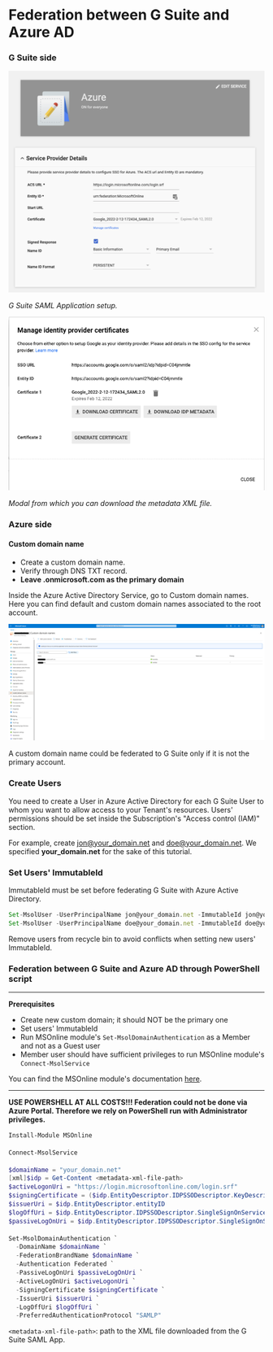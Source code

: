 # Federation between G Suite and Azure AD

### G Suite side

![](../images/FEDERATION_AZURE_1.png)

*G Suite SAML Application setup.*

![](../images/FEDERATION_AZURE_2.png)

*Modal from which you can download the metadata XML file.*

### Azure side

#### Custom domain name

- Create a custom domain name.
- Verify through DNS TXT record.
- **Leave .onmicrosoft.com as the primary domain**

Inside the Azure Active Directory Service, go to Custom domain names. Here you can find default and custom domain names associated to the root account.

![](../images/FEDERATION_AZURE_3.png)

A custom domain name could be federated to G Suite only if it is not the primary account.

### Create <YOUR DOMAIN> Users

You need to create a User in Azure Active Directory for each G Suite User to whom you want to allow
access to your Tenant's resources. Users' permissions should be set inside the Subscription's "Access control (IAM)" section.

For example, create jon@your_domain.net and doe@your_domain.net. 
We specified **your_domain.net** for the sake of this tutorial.

### Set Users' ImmutableId

ImmutableId must be set before federating G Suite with Azure Active Directory.

```jsx
Set-MsolUser -UserPrincipalName jon@your_domain.net -ImmutableId jon@your_domain.net
Set-MsolUser -UserPrincipalName doe@your_domain.net -ImmutableId doe@your_domain.net
```

Remove users from recycle bin to avoid conflicts when setting new users' ImmutableId.

### Federation between G Suite and Azure AD through PowerShell script

---

**Prerequisites**

- Create new custom domain; it should NOT be the primary one
- Set users' ImmutableId
- Run MSOnline module's `Set-MsolDomainAuthentication` as a Member and not as a Guest user
- Member user should have sufficient privileges to run MSOnline module's `Connect-MsolService`

You can find the MSOnline module's documentation [here](https://docs.microsoft.com/en-us/powershell/module/msonline/?view=azureadps-1.0#msonline).

---

**USE POWERSHELL AT ALL COSTS!!!
Federation could not be done via Azure Portal. Therefore we rely on PowerShell run with Administrator privileges.**

```powershell
Install-Module MSOnline

Connect-MsolService

$domainName = "your_domain.net"
[xml]$idp = Get-Content <metadata-xml-file-path>
$activeLogonUri = "https://login.microsoftonline.com/login.srf"
$signingCertificate = ($idp.EntityDescriptor.IDPSSODescriptor.KeyDescriptor.KeyInfo.X509Data.X509Certificate | Out-String).Trim()
$issuerUri = $idp.EntityDescriptor.entityID
$logOffUri = $idp.EntityDescriptor.IDPSSODescriptor.SingleSignOnService.Location[0]
$passiveLogOnUri = $idp.EntityDescriptor.IDPSSODescriptor.SingleSignOnService.Location[0]

Set-MsolDomainAuthentication `
  -DomainName $domainName `
  -FederationBrandName $domainName `
  -Authentication Federated `
  -PassiveLogOnUri $passiveLogOnUri `
  -ActiveLogOnUri $activeLogonUri `
  -SigningCertificate $signingCertificate `
  -IssuerUri $issuerUri `
  -LogOffUri $logOffUri `
  -PreferredAuthenticationProtocol "SAMLP"
```

`<metadata-xml-file-path>`: path to the XML file downloaded from the G Suite SAML App.

